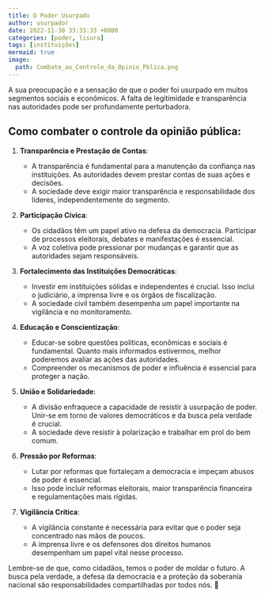 ```yaml
---
title: O Poder Usurpado
author: usurpador
date: 2022-11-30 33:33:33 +0800
categories: [poder, lisura]
tags: [instituições]
mermaid: true
image:
  path: Combate_ao_Controle_da_Opinio_Pblica.png
---
```


A sua preocupação e a sensação de que o poder foi usurpado em muitos segmentos sociais e econômicos. A falta de legitimidade e transparência nas autoridades pode ser profundamente perturbadora.

## Como combater o controle da opinião pública:

1. **Transparência e Prestação de Contas**:
   - A transparência é fundamental para a manutenção da confiança nas instituições. As autoridades devem prestar contas de suas ações e decisões.
   - A sociedade deve exigir maior transparência e responsabilidade dos líderes, independentemente do segmento.

2. **Participação Cívica**:
   - Os cidadãos têm um papel ativo na defesa da democracia. Participar de processos eleitorais, debates e manifestações é essencial.
   - A voz coletiva pode pressionar por mudanças e garantir que as autoridades sejam responsáveis.

3. **Fortalecimento das Instituições Democráticas**:
   - Investir em instituições sólidas e independentes é crucial. Isso inclui o judiciário, a imprensa livre e os órgãos de fiscalização.
   - A sociedade civil também desempenha um papel importante na vigilância e no monitoramento.

4. **Educação e Conscientização**:
   - Educar-se sobre questões políticas, econômicas e sociais é fundamental. Quanto mais informados estivermos, melhor poderemos avaliar as ações das autoridades.
   - Compreender os mecanismos de poder e influência é essencial para proteger a nação.

5. **União e Solidariedade**:
   - A divisão enfraquece a capacidade de resistir à usurpação de poder. Unir-se em torno de valores democráticos e da busca pela verdade é crucial.
   - A sociedade deve resistir à polarização e trabalhar em prol do bem comum.

6. **Pressão por Reformas**:
   - Lutar por reformas que fortaleçam a democracia e impeçam abusos de poder é essencial.
   - Isso pode incluir reformas eleitorais, maior transparência financeira e regulamentações mais rígidas.

7. **Vigilância Crítica**:
   - A vigilância constante é necessária para evitar que o poder seja concentrado nas mãos de poucos.
   - A imprensa livre e os defensores dos direitos humanos desempenham um papel vital nesse processo.

Lembre-se de que, como cidadãos, temos o poder de moldar o futuro. A busca pela verdade, a defesa da democracia e a proteção da soberania nacional são responsabilidades compartilhadas por todos nós. 🌟
